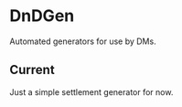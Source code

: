 # DnDGen
Automated generators for use by DMs.

## Current
Just a simple settlement generator for now. 
